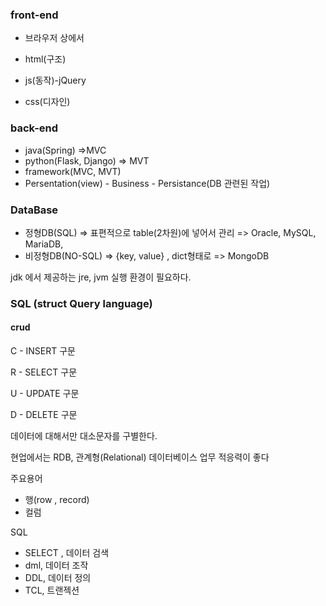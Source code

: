 ### front-end 

- 브라우저 상에서 

- html(구조)
- js(동작)-jQuery
- css(디자인)



### back-end

- java(Spring)					=>MVC
- python(Flask, Django)  => MVT
- framework(MVC, MVT)
- Persentation(view) - Business - Persistance(DB 관련된 작업)



### DataBase

- 정형DB(SQL)				=> 표편적으로 table(2차원)에 넣어서 관리  => Oracle,  MySQL, MariaDB,
- 비정형DB(NO-SQL)     => {key, value} , dict형태로                           => MongoDB



jdk 에서 제공하는 jre, jvm 실행 환경이 필요하다. 



### SQL (struct Query language)

#### crud

C - INSERT 구문

R - SELECT 구문

U - UPDATE 구문

D - DELETE 구문 



데이터에 대해서만 대소문자를 구별한다. 

현업에서는 RDB, 관계형(Relational) 데이터베이스 업무 적응력이 좋다 

주요용어 

- 행(row , record)
- 컬럼 

SQL

- SELECT , 데이터 검색
- dml, 데이터 조작
- DDL, 데이터 정의
- TCL, 트랜젝션 
